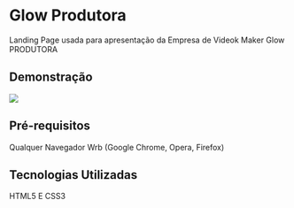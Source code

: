 # Glow Produtora

Landing Page usada para apresentação da Empresa de Videok Maker
Glow PRODUTORA 

## Demonstração

<img src="./src/images/GLOOWWW.png">

## Pré-requisitos

Qualquer Navegador Wrb (Google Chrome, Opera, Firefox)

## Tecnologias Utilizadas 

HTML5 E CSS3
